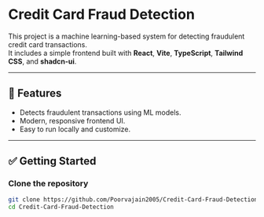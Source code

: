 # Credit Card Fraud Detection

This project is a machine learning-based system for detecting fraudulent credit card transactions.  
It includes a simple frontend built with **React**, **Vite**, **TypeScript**, **Tailwind CSS**, and **shadcn-ui**.

---

## 🚀 Features

- Detects fraudulent transactions using ML models.
- Modern, responsive frontend UI.
- Easy to run locally and customize.

---

## ✅ Getting Started

### Clone the repository

```bash
git clone https://github.com/Poorvajain2005/Credit-Card-Fraud-Detection.git
cd Credit-Card-Fraud-Detection
